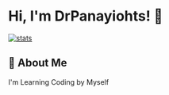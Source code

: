 


# Hi, I'm DrPanayiohts! 👋

[![stats](https://github-readme-stats.vercel.app/api?username=drpanayioths)](https://github-readme-stats.vercel.app/api?username=drpanayioths)


## 🚀 About Me
I'm Learning Coding by Myself
